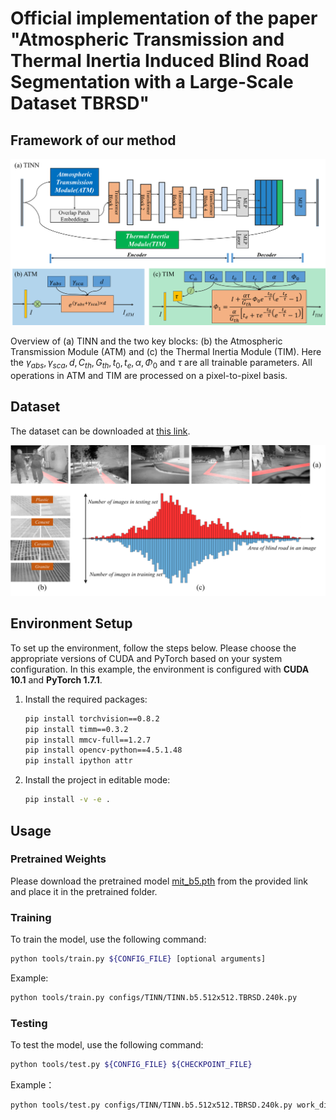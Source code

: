 # Official implementation of the paper "Atmospheric Transmission and Thermal Inertia Induced Blind Road Segmentation with a Large-Scale Dataset TBRSD"

## Framework of our method

<img src="figures/framework.png" alt="framework"/><br/>

Overview of (a) TINN and the two key blocks: (b) the Atmospheric Transmission Module (ATM) and (c) the Thermal Inertia Module (TIM). Here the $\gamma_{abs}, \gamma_{sca}, d, C_{th}, G_{th}, t_{0}, t_{e}, \alpha, \Phi_{0}$ and $\tau$ are all trainable parameters. All operations in ATM and TIM are processed on a pixel-to-pixel basis.

## Dataset

The dataset can be downloaded at [this link](http://xzbai.buaa.edu.cn/datasets.html).

<img src="figures/dataset.png" alt="dataset"/><br/>

## Environment Setup

To set up the environment, follow the steps below. Please choose the appropriate versions of CUDA and PyTorch based on your system configuration. In this example, the environment is configured with **CUDA 10.1** and **PyTorch 1.7.1**.

1. Install the required packages:
    ```bash
    pip install torchvision==0.8.2
    pip install timm==0.3.2
    pip install mmcv-full==1.2.7
    pip install opencv-python==4.5.1.48
    pip install ipython attr
    ```

2. Install the project in editable mode:
    ```bash
    pip install -v -e .
    ```

## Usage
### Pretrained Weights
Please download the pretrained model [mit_b5.pth](https://connecthkuhk-my.sharepoint.com/personal/xieenze_connect_hku_hk/_layouts/15/onedrive.aspx?id=%2Fpersonal%2Fxieenze%5Fconnect%5Fhku%5Fhk%2FDocuments%2Fsegformer%2Fpretrained%5Fmodels&ga=1) from the provided link and place it in the pretrained folder.
### Training

To train the model, use the following command:

```bash
python tools/train.py ${CONFIG_FILE} [optional arguments]
```

Example:
```bash
python tools/train.py configs/TINN/TINN.b5.512x512.TBRSD.240k.py
```

### Testing

To test the model, use the following command:
```bash
python tools/test.py ${CONFIG_FILE} ${CHECKPOINT_FILE}
```

Example：
```bash
python tools/test.py configs/TINN/TINN.b5.512x512.TBRSD.240k.py work_dirs/TINN.b5.512x512.TBRSD.240k/iter_240000.pth
```
